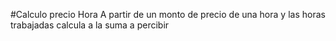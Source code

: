 #Calculo precio Hora
A partir de un monto de precio de una hora y las horas trabajadas calcula a la suma a percibir
